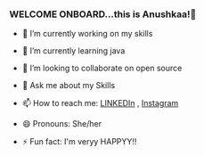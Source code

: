 ### WELCOME ONBOARD...this is Anushkaa!👋



- 🔭 I’m currently working on my skills  
- 🌱 I’m currently learning java
- 👯 I’m looking to collaborate on open source
 
- 💬 Ask me about my Skills
- 📫 How to reach me: [LINKEDIn](https://www.linkedin.com/in/anushka-singh-58b376202/) , [Instagram](https://www.instagram.com/annu_anushkaa/)
- 😄 Pronouns: She/her
- ⚡ Fun fact: I'm veryy HAPPYY!!

